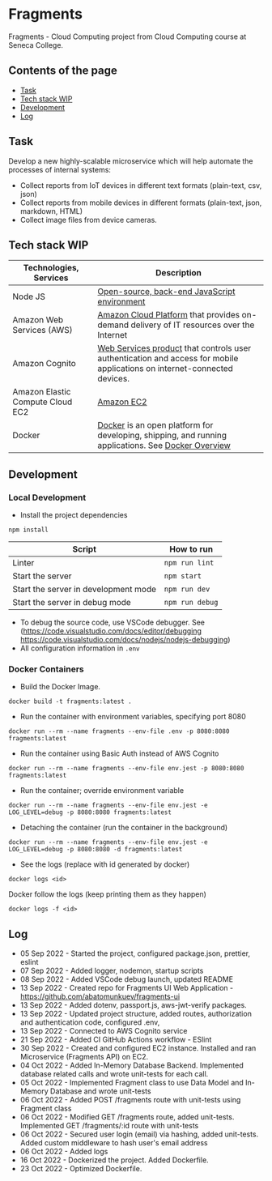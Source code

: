 # Fragments

Fragments - Cloud Computing project from Cloud Computing course at Seneca College.

## Contents of the page

- [Task](https://github.com/abatomunkuev/fragments#task)
- [Tech stack WIP](https://github.com/abatomunkuev/fragments#tech-stack-wip)
- [Development](https://github.com/abatomunkuev/fragments#development)
- [Log](https://github.com/abatomunkuev/fragments#log)

## Task

Develop a new highly-scalable microservice which will help automate the processes of internal systems:

- Collect reports from IoT devices in different text formats (plain-text, csv, json)
- Collect reports from mobile devices in different formats (plain-text, json, markdown, HTML)
- Collect image files from device cameras.

## Tech stack WIP

| Technologies, Services           | Description                                                                                                                                                                   |
| -------------------------------- | ----------------------------------------------------------------------------------------------------------------------------------------------------------------------------- |
| Node JS                          | [Open-source, back-end JavaScript environment](https://nodejs.org/en/about/)                                                                                                  |
| Amazon Web Services (AWS)        | [Amazon Cloud Platform](https://aws.amazon.com) that provides on-demand delivery of IT resources over the Internet                                                            |
| Amazon Cognito                   | [ Web Services product](https://aws.amazon.com/cognito/) that controls user authentication and access for mobile applications on internet-connected devices.                  |
| Amazon Elastic Compute Cloud EC2 | [Amazon EC2](https://aws.amazon.com/ec2/)                                                                                                                                     |
| Docker                           | [Docker](https://www.docker.com) is an open platform for developing, shipping, and running applications. See [Docker Overview](https://docs.docker.com/get-started/overview/) |

## Development

### Local Development

- Install the project dependencies

```
npm install
```

| Script                               | How to run      |
| ------------------------------------ | --------------- |
| Linter                               | `npm run lint`  |
| Start the server                     | `npm start`     |
| Start the server in development mode | `npm run dev`   |
| Start the server in debug mode       | `npm run debug` |

- To debug the source code, use VSCode debugger. See (https://code.visualstudio.com/docs/editor/debugging https://code.visualstudio.com/docs/nodejs/nodejs-debugging)
- All configuration information in `.env`

### Docker Containers

- Build the Docker Image.

```
docker build -t fragments:latest .
```

- Run the container with environment variables, specifying port 8080

```
docker run --rm --name fragments --env-file .env -p 8080:8080 fragments:latest
```

- Run the container using Basic Auth instead of AWS Cognito

```
docker run --rm --name fragments --env-file env.jest -p 8080:8080 fragments:latest
```

- Run the container; override environment variable

```
docker run --rm --name fragments --env-file env.jest -e LOG_LEVEL=debug -p 8080:8080 fragments:latest
```

- Detaching the container (run the container in the background)

```
docker run --rm --name fragments --env-file env.jest -e LOG_LEVEL=debug -p 8080:8080 -d fragments:latest
```

- See the logs (replace <id> with id generated by docker)

```
docker logs <id>
```

Docker follow the logs (keep printing them as they happen)

```
docker logs -f <id>
```

## Log

- 05 Sep 2022 - Started the project, configured package.json, prettier, eslint
- 07 Sep 2022 - Added logger, nodemon, startup scripts
- 08 Sep 2022 - Added VSCode debug launch, updated README
- 13 Sep 2022 - Created repo for Fragments UI Web Application - https://github.com/abatomunkuev/fragments-ui
- 13 Sep 2022 - Added dotenv, passport.js, aws-jwt-verify packages.
- 13 Sep 2022 - Updated project structure, added routes, authorization and authentication code, configured .env,
- 13 Sep 2022 - Connected to AWS Cognito service
- 21 Sep 2022 - Added CI GitHub Actions workflow - ESlint
- 30 Sep 2022 - Created and configured EC2 instance. Installed and ran Microservice (Fragments API) on EC2.
- 04 Oct 2022 - Added In-Memory Database Backend. Implemented database related calls and wrote unit-tests for each call.
- 05 Oct 2022 - Implemented Fragment class to use Data Model and In-Memory Database and wrote unit-tests
- 06 Oct 2022 - Added POST /fragments route with unit-tests using Fragment class
- 06 Oct 2022 - Modified GET /fragments route, added unit-tests. Implemented GET /fragments/:id route with unit-tests
- 06 Oct 2022 - Secured user login (email) via hashing, added unit-tests. Added custom middleware to hash user's email address
- 06 Oct 2022 - Added logs
- 16 Oct 2022 - Dockerized the project. Added Dockerfile.
- 23 Oct 2022 - Optimized Dockerfile.
